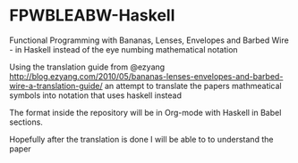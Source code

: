 # FPWBLEABW-Haskell
Functional Programming with Bananas, Lenses, Envelopes and Barbed Wire - in Haskell instead of the eye numbing mathematical notation

Using the translation guide from @ezyang http://blog.ezyang.com/2010/05/bananas-lenses-envelopes-and-barbed-wire-a-translation-guide/ an attempt to translate the papers mathmeatical symbols into notation that uses haskell instead

The format inside the repository will be in Org-mode with Haskell in Babel sections.

Hopefully after the translation is done I will be able to to understand the paper

